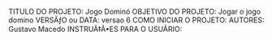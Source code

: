 
TITULO DO PROJETO: Jogo Dominó
OBJETIVO DO PROJETO: Jogar o jogo domino
VERSÃƒO ou DATA: versao 6
COMO INICIAR O PROJETO: 
AUTORES: Gustavo Macedo
INSTRUÃ‡Ã•ES PARA O USUÃRIO: 
